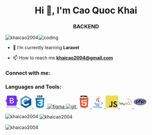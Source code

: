 <h1 align="center">Hi 👋, I'm Cao Quoc Khai</h1>
<h3 align="center">BACKEND</h3>
<img align="right" src="https://encrypted-tbn0.gstatic.com/images?q=tbn:ANd9GcSCMQMHc5Q7cLRukQ9fUQofsH9H2L866p1PyQ&s" alt="coding" width="400">


<p align="left"> <img src="https://komarev.com/ghpvc/?username=khaicao2004&label=Profile%20views&color=0e75b6&style=flat" alt="khaicao2004" /> </p>

- 🌱 I’m currently learning **Laravel**

- 📫 How to reach me **khaicao2004@gmail.com**

<h3 align="left">Connect with me:</h3>
<p align="left">
</p>

<h3 align="left">Languages and Tools:</h3>
<p align="left"> <a href="https://getbootstrap.com" target="_blank" rel="noreferrer"> <img src="https://raw.githubusercontent.com/devicons/devicon/master/icons/bootstrap/bootstrap-plain-wordmark.svg" alt="bootstrap" width="40" height="40"/> </a> <a href="https://www.cprogramming.com/" target="_blank" rel="noreferrer"> <img src="https://raw.githubusercontent.com/devicons/devicon/master/icons/c/c-original.svg" alt="c" width="40" height="40"/> </a> <a href="https://www.w3schools.com/css/" target="_blank" rel="noreferrer"> <img src="https://raw.githubusercontent.com/devicons/devicon/master/icons/css3/css3-original-wordmark.svg" alt="css3" width="40" height="40"/> </a> <a href="https://www.figma.com/" target="_blank" rel="noreferrer"> <img src="https://www.vectorlogo.zone/logos/figma/figma-icon.svg" alt="figma" width="40" height="40"/> </a> <a href="https://git-scm.com/" target="_blank" rel="noreferrer"> <img src="https://www.vectorlogo.zone/logos/git-scm/git-scm-icon.svg" alt="git" width="40" height="40"/> </a> <a href="https://www.w3.org/html/" target="_blank" rel="noreferrer"> <img src="https://raw.githubusercontent.com/devicons/devicon/master/icons/html5/html5-original-wordmark.svg" alt="html5" width="40" height="40"/> </a> <a href="https://www.java.com" target="_blank" rel="noreferrer"> <img src="https://raw.githubusercontent.com/devicons/devicon/master/icons/java/java-original.svg" alt="java" width="40" height="40"/> </a> <a href="https://developer.mozilla.org/en-US/docs/Web/JavaScript" target="_blank" rel="noreferrer"> <img src="https://raw.githubusercontent.com/devicons/devicon/master/icons/javascript/javascript-original.svg" alt="javascript" width="40" height="40"/> </a> <a href="https://www.mysql.com/" target="_blank" rel="noreferrer"> <img src="https://raw.githubusercontent.com/devicons/devicon/master/icons/mysql/mysql-original-wordmark.svg" alt="mysql" width="40" height="40"/> </a> <a href="https://www.php.net" target="_blank" rel="noreferrer"> <img src="https://raw.githubusercontent.com/devicons/devicon/master/icons/php/php-original.svg" alt="php" width="40" height="40"/> </a> </p>

<p><img align="left" src="https://github-readme-stats.vercel.app/api/top-langs?username=khaicao2004&show_icons=true&locale=en&layout=compact" alt="khaicao2004" /></p>

<p>&nbsp;<img align="center" src="https://github-readme-stats.vercel.app/api?username=khaicao2004&show_icons=true&locale=en" alt="khaicao2004" /></p>

<p><img align="center" src="https://github-readme-streak-stats.herokuapp.com/?user=khaicao2004&" alt="khaicao2004" /></p>
